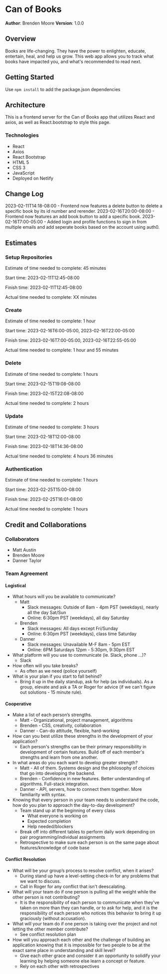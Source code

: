 # Can of Books

**Author**: Brenden Moore
**Version**: 1.0.0

## Overview

Books are life-changing. They have the power to enlighten, educate, entertain, heal, and help us grow. This web app allows you to track what books have impacted you, and what's recommended to read next.

## Getting Started

Use `npm install` to add the package.json dependencies

## Architecture

This is a frontend server for the Can of Books app that utilizes React and axios, as well as React.bootstrap to style this page.

### Technologies

- React
- Axios
- React Bootstrap
- HTML 5
- CSS 3
- JavaScript
- Deployed on Netlify

## Change Log

2023-02-11T14:18-08:00 - Frontend now features a delete button to delete a specific book by its id number and rerender.
2023-02-16T20:00-08:00 - Frontend now features an add book button to add a specific book.
2023-02-16T7:00-05:00 - Added login and profile functions to sign in from multiple emails and add seperate books based on the account using auth0.

## Estimates

### Setup Repositories

Estimate of time needed to complete: 45 minutes

Start time: 2023-02-11T12:45-08:00

Finish time: 2023-02-11T12:45-08:00

Actual time needed to complete: XX minutes

### Create

Estimate of time needed to complete: 1 hour

Start time: 2023-02-16T6:00-05:00, 2023-02-16T22:00-05:00

Finish time: 2023-02-16T7:00-05:00, 2023-02-16T22:55-05:00

Actual time needed to complete: 1 hour and 55 minutes

### Delete

Estimate of time needed to complete: 1 hours

Start time: 2023-02-15T19:08-08:00

Finish time: 2023-02-15T22:08-08:00

Actual time needed to complete: 2 hours

### Update

Estimate of time needed to complete: 3 hours

Start time: 2023-02-18T12:00-08:00

Finish time: 2023-02-18T14:36-08:00

Actual time needed to complete: 4 hours 36 minutes

### Authentication

Estimate of time needed to complete: 1 hours

Start time: 2023-02-25T15:00-08:00

Finish time: 2023-02-25T16:01-08:00

Actual time needed to complete: 1 hours

## Credit and Collaborations

### Collaborators

- Matt Austin
- Brenden Moore
- Danner Taylor

### Team Agreement

#### Logistical

- What hours will you be available to communicate?
  - Matt
    - Slack messages: Outside of 8am - 4pm PST (weekdays), nearly all the day Sat/Sun
    - Online: 6:30pm PST (weekdays), all day Saturday
  - Brenden
    - Slack messages: All days except Fri/Sunday
    - Online: 6:30pm PST (weekdays), class time Saturday
  - Danner
    - Slack messages: Unavailable M-F 8am - 5pm EST
    - Online: 6PM Saturdays 12pm - 5:30pm, 9:30pm EST
- What platform will you use to communicate (ie. Slack, phone …)?
  - Slack
- How often will you take breaks?
  - As often as we need (police yourself)
- What is your plan if you start to fall behind?
  - Bring it up in the daily standup, ask for help (as individuals). As a group, elevate and ask a TA or Roger for advice (if we can't figure out solutions - 15 minute rule).

#### Cooperative

- Make a list of each person’s strengths.
  - Matt - Organizational, project management, algorithms
  - Brenden - CSS, creativity, collaboration
  - Danner - Can-do attitude, flexible, hard-working
- How can you best utilize these strengths in the development of your application?
  - Each person's strengths can be their primary responsibility in development of certain features. Build off of each member's strengths and learn from one another.
- In what areas do you each want to develop greater strength?
  - Matt - All of them. Systems design and the philosophy of choices that go into developing the backend.
  - Brenden - Confidence in new features. Better understanding of algorithms. Full-stack integration.
  - Danner - API, servers, how to connect them together. More familiarity with syntax.
- Knowing that every person in your team needs to understand the code, how do you plan to approach the day-to-day development?
  - Team stand up at the beginning of every class
    - What everyone is working on
    - Expected completion
    - Help needed/blockers
  - Break off into different tables to perform daily work depending on pair programming/individual assignments
  - Retrospective to make sure each person is on the same page about features/knowledge of code base

#### Conflict Resolution

- What will be your group’s process to resolve conflict, when it arises?
  - During stand up have a level-setting check-in for any problems that we want to discuss.
  - Call in Roger for any conflict that isn't deescalating.
- What will your team do if one person is pulling all the weight while the other person is not contributing?
  - It is the responsibility of each person to communicate when they've taken on more than they can handle, or to ask for help, and it is the responsibility of each person who notices this behavior to bring it up graciously (without accusation).
- What will your team do if one person is taking over the project and not letting the other member contribute?
  - See conflict resolution plan
- How will you approach each other and the challenge of building an application knowing that it is impossible for two people to be at the exact same place in understanding and skill level?
  - Give each other grace and consider it an opportunity to solidify your learning by helping someone else learn a concept or feature.
  - Rely on each other with retrospectives

